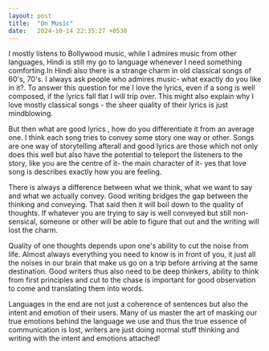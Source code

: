 ```yaml
---
layout: post
title:  "On Music"
date:   2024-10-14 22:35:27 +0530
---
```


I mostly listens to Bollywood music, while I admires music from other languages, Hindi is still my go to language whenever I need something comforting.In Hindi also there is a strange charm in old classical songs of 60's, 70's. I always ask people who admires music- what exactly do you like in it?. To answer this question for me I love the lyrics, even if a song is well composed, if the lyrics fall flat I will trip over. This might also explain why I love mostly classical songs - the sheer quality of their lyrics  is just mindblowing.

But then what are good lyrics , how do you differentiate it from an average one. I think each song tries to convey some story one way or other. Songs are one way of storytelling afterall and good lyrics are those which not only does this well but also have the potential to teleport the listeners to the story, like you are the centre of it- the main character of it- yes that love song is describes exactly how you are feeling.

There is always a difference between what we think, what we want to say and what we actually convey. Good writing bridges the gap between the thinking and conveying. That said then it will boil down to the quality of thoughts. If whatever you are trying to say is well conveyed but still non-sensical, someone or other will be able to figure that out and the writing will lost the charm.

Quality of one thoughts depends upon one's ability to cut the noise from life. Almost always everything you need to know is in front of you, it just all the noises in our brain that make us go on a trip before arriving at the same destination. Good writers thus also need to be deep thinkers, ability to think from first principles and cut to the chase is important for good observation to come and translating them into words.

Languages in the end are not just a coherence of sentences but also the intent and emotion of their users. Many of us master the art of masking our true emotions behind the language we use and thus the true essence of communication is lost, writers are just doing normal stuff thinking and writing with the intent and emotions attached!
